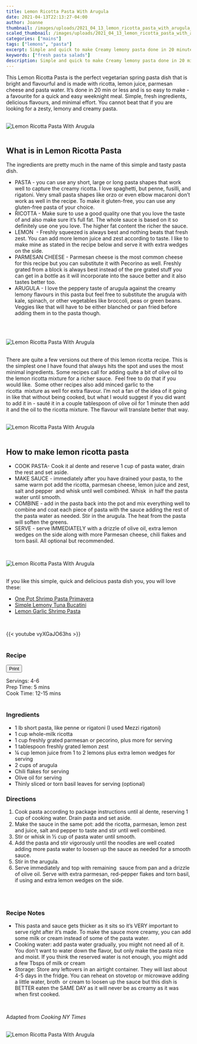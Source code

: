 ```yaml
---
title: Lemon Ricotta Pasta With Arugula
date: 2021-04-13T22:13:27-04:00
author: Joanne
thumbnail: /images/uploads/2021_04_13_lemon_ricotta_pasta_with_arugula_1.jpg
scaled_thumbnail: /images/uploads/2021_04_13_lemon_ricotta_pasta_with_arugula_0.jpg
categories: ["mains"]
tags: ["lemons", "pasta"]
excerpt: Simple and quick to make Creamy lemony pasta done in 20 minutes 
keywords: ["fresh pasta salads"]
description: Simple and quick to make Creamy lemony pasta done in 20 minutes 
---
```

<span class="blog-text">

This Lemon Ricotta Pasta is the perfect vegetarian spring pasta dish that is bright and flavourful and is made with ricotta, lemon juice, parmesan cheese and pasta water. It’s done in 20 min or less and is so easy to make - a favourite for a quick and easy weeknight meal. Simple, fresh ingredients, delicious flavours, and minimal effort. You cannot beat that if you are looking for a zesty, lemony and creamy pasta. 
</br>
</br>

![Lemon Ricotta Pasta With Arugula](/images/uploads/2021_04_13_lemon_ricotta_pasta_with_arugula_2.jpg)
</br>
</br>

## What is in Lemon Ricotta Pasta 
The ingredients are pretty much in the name of this simple and tasty pasta dish. 
* PASTA - you can use any short, large or long pasta shapes that work well to capture the creamy ricotta. I love spaghetti, but penne, fusilli, and rigatoni. Very small pasta shapes like orzo or even elbow macaroni don’t work as well in the recipe. To make it gluten-free, you can use any gluten-free pasta of your choice.
* RICOTTA - Make sure to use a good quality one that you love the taste of and also make sure it’s full fat. The whole sauce is based on it so definitely use one you love. The higher fat content the richer the sauce. 
* LEMON  - Freshly squeezed is always best and nothing beats that fresh zest. You can add more lemon juice and zest according to taste. I like to make mine as stated in the recipe below and serve it with extra wedges on the side. 
* PARMESAN CHEESE - Parmesan cheese is the most common cheese for this recipe but you can substitute it with Pecorino as well. Freshly grated from a block is always best instead of the pre grated stuff you can get in a bottle as it will incorporate into the sauce better and it also tastes better too. 
* ARUGULA - I love the peppery taste of arugula against the creamy lemony flavours in this pasta but feel free to substitute the arugula with kale, spinach, or other vegetables like broccoli, peas or green beans. Veggies like that will have to be either blanched or pan fried before adding them in to the pasta though.
</br>
</br>

![Lemon Ricotta Pasta With Arugula](/images/uploads/2021_04_13_lemon_ricotta_pasta_with_arugula_3.jpg)
</br>
</br>

There are quite a few versions out there of this lemon ricotta recipe. This is the simplest one I have found that always hits the spot and uses the most minimal ingredients. Some recipes call for adding quite a bit of olive oil to the lemon ricotta mixture for a richer sauce.  Feel free to do that if you would like.  Some other recipes also add minced garlic to the ricotta  mixture as well for extra flavour. I’m not a fan of the idea of it going in like that without being cooked, but what I would suggest if you did want to add it in - sauté it in a couple tablespoon of olive oil for 1 minute then add it and the oil to the ricotta mixture. The flavour will translate better that way.
</br>
</br>

![Lemon Ricotta Pasta With Arugula](/images/uploads/2021_04_13_lemon_ricotta_pasta_with_arugula_4.jpg)
</br>
</br>

## How to make lemon ricotta pasta
* COOK PASTA- Cook it al dente and reserve 1 cup of pasta water, drain the rest and set aside. 
* MAKE SAUCE - immediately after you have drained your pasta, to the same warm pot add the ricotta, parmesan cheese, lemon juice and zest, salt and pepper  and whisk until well combined. Whisk  in half the pasta water until smooth. 
* COMBINE - add in the pasta back into the pot and mix everything well to combine and coat each piece of pasta with the sauce adding the rest of the pasta water as needed. Stir in the arugula. The heat from the pasta will soften the greens. 
* SERVE - serve IMMEDIATELY with a drizzle of olive oil, extra lemon wedges on the side along with more Parmesan cheese, chili flakes and torn basil. All optional but recommended.  

</br>

![Lemon Ricotta Pasta With Arugula](/images/uploads/2021_04_13_lemon_ricotta_pasta_with_arugula_5.jpg)
</br>
</br>

If you like this simple, quick and delicious pasta dish you, you will love these:
* <span class="highlight"><a href="https://www.oliveandmango.com/one-pot-shrimp-pasta-primavera">One Pot Shrimp Pasta Primavera</a></span>
* <span class="highlight"><a href="https://www.oliveandmango.com/simple-lemony-tuna-bucatini">Simple Lemony Tuna Bucatini</a></span>
* <span class="highlight"><a href="https://www.oliveandmango.com/lemon-garlic-shrimp-pasta">Lemon Garlic Shrimp Pasta</a></span>  

</br>

{{< youtube vyXGaJO63hs >}}
</br>
</br>
</span>

### Recipe
<div print_button><form>
<input type="button" value="Print" class="btn__print" onClick="window.print()">
</form></div>

<div>Servings: <span itemprop="recipeYield">4-6</div>
<div>Prep Time: <meta itemprop="prepTime" content="PT5M">5 mins</div>
<div>Cook Time: <meta itemprop="cookTime" content="PT15M">12-15 mins</div>
</br>

### Ingredients

* <span itemprop="recipeIngredient">1 lb short pasta, like penne or rigatoni (I used Mezzi rigatoni)</span>
* <span itemprop="recipeIngredient">1 cup whole-milk ricotta </span>
* <span itemprop="recipeIngredient">1 cup freshly grated parmesan or pecorino, plus more for serving</span>
* <span itemprop="recipeIngredient">1 tablespoon freshly grated lemon zest </span>
* <span itemprop="recipeIngredient">&frac14; cup lemon juice from 1 to 2 lemons plus extra lemon wedges for serving </span>
* <span itemprop="recipeIngredient">2 cups of arugula</span>
* <span itemprop="recipeIngredient">Chili flakes for serving </span>
* <span itemprop="recipeIngredient">Olive oil for serving </span>
* <span itemprop="recipeIngredient">Thinly sliced or torn basil leaves for serving (optional)</span>

### Directions 
1. Cook pasta according to package instructions until al dente, reserving 1 cup of cooking water. Drain pasta and set aside. 
2. Make the sauce in the same pot: add the ricotta, parmesan, lemon zest and juice, salt and pepper to taste and stir until well combined.
3. Stir or whisk in &frac12; cup of pasta water until smooth.
4. Add the pasta and stir vigorously until the noodles are well coated adding more pasta water to loosen up the sauce as needed for a smooth sauce.
5. Stir in the arugula.
6. Serve immediately and top with remaining  sauce from pan and a drizzle of olive oil. Serve with extra parmesan, red-pepper flakes and torn basil, if using and extra lemon wedges on the side. 
</br>
</br>

### Recipe Notes
* This pasta and sauce gets thicker as it sits so it’s VERY important to serve right after it’s made. To make the sauce more creamy, you can add some milk or cream instead of some of the pasta water. 
* Cooking water: add pasta water gradually, you might not need all of it. You don't want to water down the flavor, but only make the pasta nice and moist. If you think the reserved water is not enough, you might add a few Tbsps of milk or cream 
* Storage: Store any leftovers in an airtight container. They will last about 4-5 days in the fridge. You can reheat on stovetop or microwave adding a little water, broth  or cream to loosen up the sauce but this dish is BETTER eaten the SAME DAY as it will never be as creamy as it was when first cooked. 
</br>

Adapted from _Cooking NY Times_
</br>
</br>

![Lemon Ricotta Pasta With Arugula](/images/uploads/2021_04_13_lemon_ricotta_pasta_with_arugula_6.jpg)